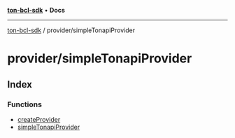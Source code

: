 [**ton-bcl-sdk**](../../README.md) • **Docs**

***

[ton-bcl-sdk](../../README.md) / provider/simpleTonapiProvider

# provider/simpleTonapiProvider

## Index

### Functions

- [createProvider](functions/createProvider.md)
- [simpleTonapiProvider](functions/simpleTonapiProvider.md)

